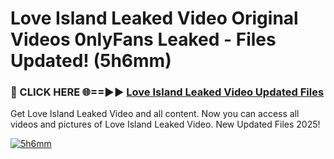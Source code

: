 # Love Island Leaked Video Original Videos 0nlyFans Leaked - Files Updated! (5h6mm)

<h3>🔴 CLICK HERE 🌐==►► <a href="https://tinyurl.com/3hn5wdd3" rel="nofollow">Love Island Leaked Video Updated Files</a></h3>

Get Love Island Leaked Video and all content. Now you can access all videos and pictures of Love Island Leaked Video. New Updated Files 2025!

[![5h6mm](https://i.imgur.com/4HnBqBT.gif)](https://tinyurl.com/3hn5wdd3)
